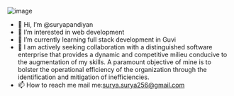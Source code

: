 
 
 ![image](https://github.com/suryapandiyan/suryapandiyan/assets/130633446/3613c400-fbe2-4185-b8a1-9e4741ff8154)


   




- 👋 Hi, I’m @suryapandiyan
- 👀 I’m interested in web development
- 🌱 I’m currently learning full stack development in Guvi
- 💞️  I am actively seeking collaboration with a distinguished software enterprise that provides a dynamic and competitive milieu conducive to the augmentation of my skills. A paramount objective of mine is to bolster the operational efficiency of the organization through the identification and mitigation of inefficiencies.
- 📫 How to reach me  mail me:surya.surya256@gmail.com

 
 
